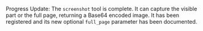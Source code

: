 Progress Update: The `screenshot` tool is complete. It can capture the visible part or the full page, returning a Base64 encoded image. It has been registered and its new optional `full_page` parameter has been documented.